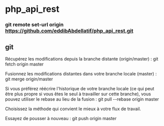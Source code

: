 # php_api_rest

### git remote set-url origin https://github.com/eddibAbdellatif/php_api_rest.git


## git
Récupérez les modifications depuis la branche distante (origin/master) :
git fetch origin master

Fusionnez les modifications distantes dans votre branche locale (master) :
git merge origin/master

Si vous préférez réécrire l'historique de votre branche locale (ce qui peut être plus propre si vous êtes le seul à travailler sur cette branche), vous pouvez utiliser le rebase au lieu de la fusion :
git pull --rebase origin master

Choisissez la méthode qui convient le mieux à votre flux de travail.

Essayez de pousser à nouveau :
git push origin master
